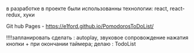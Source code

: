 в разработке 
в проекте были использованны технологии: react, react-redux, хуки

Git hub Pages - https://e1ford.github.io/PomodorosToDoList/




!!!!запланировать сделать : autoplay, звуковое сопровождение нажатия кнопки + при окончании таймера;
делаю : TodoList